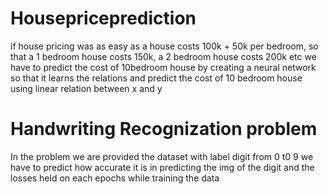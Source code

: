 # Housepriceprediction
if house pricing was as easy as a house costs 100k + 50k per bedroom, so that a 1 bedroom house costs 150k, a 2 bedroom house costs 200k etc
we have to predict the cost of 10bedroom house
by creating a neural network so that it learns the relations and predict the cost of 10 bedroom house
using linear relation between x and y


# Handwriting Recognization problem
In the problem we are provided the dataset with label digit from 0 t0 9
we have to predict how accurate it is in predicting the img of the digit
and the losses held on each epochs while training the data

